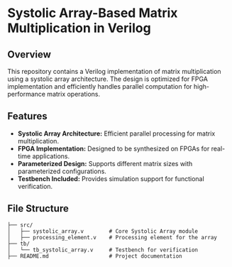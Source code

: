 # Systolic Array-Based Matrix Multiplication in Verilog

## Overview
This repository contains a Verilog implementation of matrix multiplication using a systolic array architecture. The design is optimized for FPGA implementation and efficiently handles parallel computation for high-performance matrix operations.

## Features
- **Systolic Array Architecture:** Efficient parallel processing for matrix multiplication.
- **FPGA Implementation:** Designed to be synthesized on FPGAs for real-time applications.
- **Parameterized Design:** Supports different matrix sizes with parameterized configurations.
- **Testbench Included:** Provides simulation support for functional verification.

## File Structure
```
├── src/
│   ├── systolic_array.v        # Core Systolic Array module
│   ├── processing_element.v    # Processing element for the array
├── tb/
│   └── tb_systolic_array.v     # Testbench for verification
├── README.md                   # Project documentation
```
